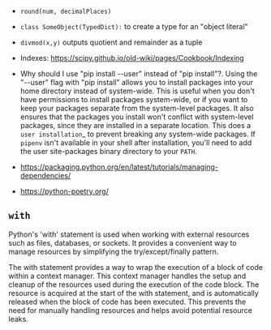 - `round(num, decimalPlaces)`
- `class SomeObject(TypedDict):` to create a type for an "object literal"
- `divmod(x,y)` outputs quotient and remainder as a tuple

- Indexes: https://scipy.github.io/old-wiki/pages/Cookbook/Indexing

- Why should I use "pip install --user" instead of "pip install"?. Using the "--user" flag with "pip install" allows you to install packages into your home directory instead of system-wide. This is useful when you don't have permissions to install packages system-wide, or if you want to keep your packages separate from the system-level packages. It also ensures that the packages you install won't conflict with system-level packages, since they are installed in a separate location. This does a `user installation`_ to prevent breaking any system-wide packages. If `pipenv` isn't available in your shell after installation,
you'll need to add the user site-packages binary directory to your `PATH`.
- https://packaging.python.org/en/latest/tutorials/managing-dependencies/
- https://python-poetry.org/

## `with`

Python's 'with' statement is used when working with external resources such as files, databases, or sockets. It provides a convenient way to manage resources by simplifying the try/except/finally pattern.

The with statement provides a way to wrap the execution of a block of code within a context manager. This context manager handles the setup and cleanup of the resources used during the execution of the code block. The resource is acquired at the start of the with statement, and is automatically released when the block of code has been executed. This prevents the need for manually handling resources and helps avoid potential resource leaks.
